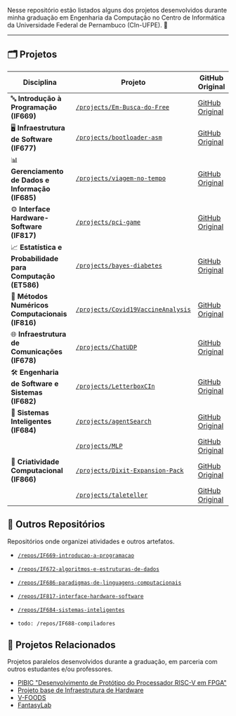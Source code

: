 Nesse repositório estão listados alguns dos projetos desenvolvidos durante minha graduação em Engenharia da Computação no Centro de Informática da Universidade Federal de Pernambuco (CIn-UFPE). 🤗

---

## 🗂️ Projetos

| **Disciplina**                                              | **Projeto**                                                       | **GitHub Original**                                                 |
|-------------------------------------------------------------|-------------------------------------------------------------------|--------------------------------------------------------------------|
| 🔤 **Introdução à Programação (IF669)**                     | [`/projects/Em-Busca-do-Free`](./projects/Em-Busca-do-Free)       | [GitHub Original](https://github.com/nathaliafab/Em-Busca-do-Free) |
| 🖥️ **Infraestrutura de Software (IF677)**                   | [`/projects/bootloader-asm`](./projects/bootloader-asm)           | [GitHub Original](https://github.com/saranicoly/bootloader-asm)   |
| 📊 **Gerenciamento de Dados e Informação (IF685)**          | [`/projects/viagem-no-tempo`](./projects/viagem-no-tempo)         | [GitHub Original](https://github.com/saranicoly/viagem-no-tempo)  |
| ⚙️ **Interface Hardware-Software (IF817)**                  | [`/projects/pci-game`](./projects/pci-game)                       | [GitHub Original](https://github.com/mateuseap/ihs-project)       |
| 📈 **Estatística e Probabilidade para Computação (ET586)**   | [`/projects/bayes-diabetes`](./projects/bayes-diabetes)           | [GitHub Original](https://github.com/SarahLMelo/AirplaneAnalysis)  |
| 🪮 **Métodos Numéricos Computacionais (IF816)**             | [`/projects/Covid19VaccineAnalysis`](./projects/Covid19VaccineAnalysis) | [GitHub Original](https://github.com/SarahLMelo/Covid19VaccineAnalysis) |
| 🌐 **Infraestrutura de Comunicações (IF678)**               | [`/projects/ChatUDP`](./projects/ChatUDP)                         | [GitHub Original](https://github.com/nathaliafab/ChatUDP)         |
| 🛠️ **Engenharia de Software e Sistemas (IF682)**           | [`/projects/LetterboxCIn`](./projects/LetterboxCIn)               | [GitHub Original](https://github.com/SarahLMelo/ess-review-share) |
| 🧠 **Sistemas Inteligentes (IF684)**                        | [`/projects/agentSearch`](./projects/agentSearch)                 | [GitHub Original](https://github.com/mrcndz/agentSearch)          |
|                                                             | [`/projects/MLP`](./projects/MLP)                                 | [GitHub Original](https://github.com/fernandesbarreto/MLP)        |
| 🎨 **Criatividade Computacional (IF866)**                   | [`/projects/Dixit-Expansion-Pack`](./projects/Dixit-Expansion-Pack) | [GitHub Original](https://github.com/joaomadruga/Dixit-Expansion-Pack) |
|                                                             | [`/projects/taleteller`](./projects/taleteller)                   | [GitHub Original](https://github.com/joaomadruga/taleteller)     |


## 🌟 Outros Repositórios
Repositórios onde organizei atividades e outros artefatos.

- [`/repos/IF669-introducao-a-programacao`](./repos/IF669-introducao-a-programacao)

- [`/repos/IF672-algoritmos-e-estruturas-de-dados`](./repos/IF672-algoritmos-e-estruturas-de-dados)

- [`/repos/IF686-paradigmas-de-linguagens-computacionais`](./repos/IF686-paradigmas-de-linguagens-computacionais)

- [`/repos/IF817-interface-hardware-software`](./repos/IF817-interface-hardware-software)

- [`/repos/IF684-sistemas-inteligentes`](./repos/IF684-sistemas-inteligentes)

- `todo: /repos/IF688-compiladores`

## 🌟 Projetos Relacionados
Projetos paralelos desenvolvidos durante a graduação, em parceria com outros estudantes e/ou professores.

- [PIBIC "Desenvolvimento de Protótipo do Processador RISC-V em FPGA"](https://github.com/estufa-cin-ufpe/RISC-V-Pipeline)
- [Projeto base de Infraestrutura de Hardware](https://github.com/nathaliafab/Projeto_IH_RISC-V)
- [V-FOODS](https://github.com/artursanntos/vfoods)
- [FantasyLab](https://github.com/nathaliafab/FantasyLab)
